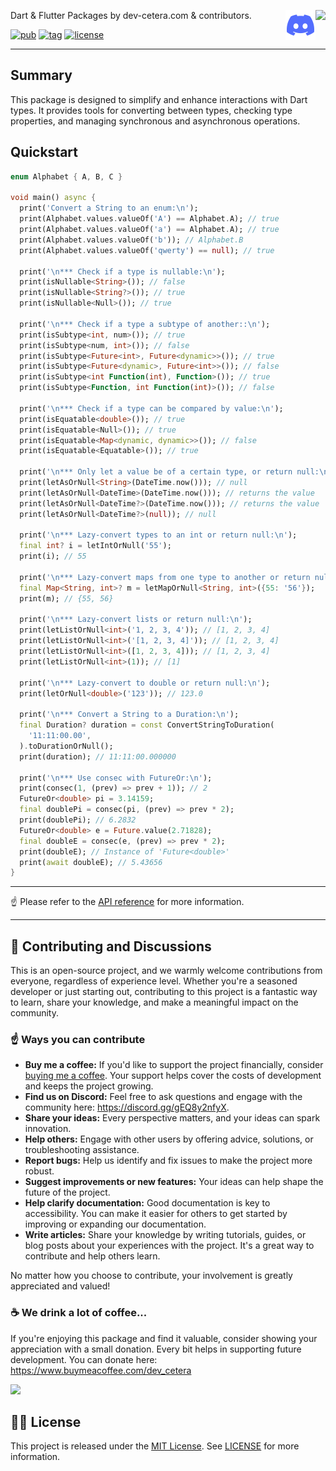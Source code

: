 <a href="https://www.buymeacoffee.com/dev_cetera" target="_blank"><img align="right" src="https://cdn.buymeacoffee.com/buttons/default-orange.png" height="48"></a>
<a href="https://discord.gg/gEQ8y2nfyX" target="_blank"><img align="right" src="https://raw.githubusercontent.com/dev-cetera/resources/refs/heads/main/assets/discord_icon/discord_icon.svg" height="48"></a>

Dart & Flutter Packages by dev-cetera.com & contributors.

[![pub](https://img.shields.io/pub/v/df_type.svg)](https://pub.dev/packages/df_type)
[![tag](https://img.shields.io/badge/tag-v0.12.4-purple)](https://github.com/dev-cetera/df_type/tree/v0.12.4)
[![license](https://img.shields.io/badge/license-MIT-blue.svg)](https://raw.githubusercontent.com/dev-cetera/df_type/main/LICENSE)

---

<!-- BEGIN _README_CONTENT -->

## Summary

This package is designed to simplify and enhance interactions with Dart types. It provides tools for converting between types, checking type properties, and managing synchronous and asynchronous operations.

## Quickstart

```dart
enum Alphabet { A, B, C }

void main() async {
  print('Convert a String to an enum:\n');
  print(Alphabet.values.valueOf('A') == Alphabet.A); // true
  print(Alphabet.values.valueOf('a') == Alphabet.A); // true
  print(Alphabet.values.valueOf('b')); // Alphabet.B
  print(Alphabet.values.valueOf('qwerty') == null); // true

  print('\n*** Check if a type is nullable:\n');
  print(isNullable<String>()); // false
  print(isNullable<String?>()); // true
  print(isNullable<Null>()); // true

  print('\n*** Check if a type a subtype of another::\n');
  print(isSubtype<int, num>()); // true
  print(isSubtype<num, int>()); // false
  print(isSubtype<Future<int>, Future<dynamic>>()); // true
  print(isSubtype<Future<dynamic>, Future<int>>()); // false
  print(isSubtype<int Function(int), Function>()); // true
  print(isSubtype<Function, int Function(int)>()); // false

  print('\n*** Check if a type can be compared by value:\n');
  print(isEquatable<double>()); // true
  print(isEquatable<Null>()); // true
  print(isEquatable<Map<dynamic, dynamic>>()); // false
  print(isEquatable<Equatable>()); // true

  print('\n*** Only let a value be of a certain type, or return null:\n');
  print(letAsOrNull<String>(DateTime.now())); // null
  print(letAsOrNull<DateTime>(DateTime.now())); // returns the value
  print(letAsOrNull<DateTime?>(DateTime.now())); // returns the value
  print(letAsOrNull<DateTime?>(null)); // null

  print('\n*** Lazy-convert types to an int or return null:\n');
  final int? i = letIntOrNull('55');
  print(i); // 55

  print('\n*** Lazy-convert maps from one type to another or return null:\n');
  final Map<String, int>? m = letMapOrNull<String, int>({55: '56'});
  print(m); // {55, 56}

  print('\n*** Lazy-convert lists or return null:\n');
  print(letListOrNull<int>('1, 2, 3, 4')); // [1, 2, 3, 4]
  print(letListOrNull<int>('[1, 2, 3, 4]')); // [1, 2, 3, 4]
  print(letListOrNull<int>([1, 2, 3, 4])); // [1, 2, 3, 4]
  print(letListOrNull<int>(1)); // [1]

  print('\n*** Lazy-convert to double or return null:\n');
  print(letOrNull<double>('123')); // 123.0

  print('\n*** Convert a String to a Duration:\n');
  final Duration? duration = const ConvertStringToDuration(
    '11:11:00.00',
  ).toDurationOrNull();
  print(duration); // 11:11:00.000000

  print('\n*** Use consec with FutureOr:\n');
  print(consec(1, (prev) => prev + 1)); // 2
  FutureOr<double> pi = 3.14159;
  final doublePi = consec(pi, (prev) => prev * 2);
  print(doublePi); // 6.2832
  FutureOr<double> e = Future.value(2.71828);
  final doubleE = consec(e, (prev) => prev * 2);
  print(doubleE); // Instance of 'Future<double>'
  print(await doubleE); // 5.43656
}
```

<!-- END _README_CONTENT -->

---

☝️ Please refer to the [API reference](https://pub.dev/documentation/df_type/) for more information.

---

## 💬 Contributing and Discussions

This is an open-source project, and we warmly welcome contributions from everyone, regardless of experience level. Whether you're a seasoned developer or just starting out, contributing to this project is a fantastic way to learn, share your knowledge, and make a meaningful impact on the community.

### ☝️ Ways you can contribute

- **Buy me a coffee:** If you'd like to support the project financially, consider [buying me a coffee](https://www.buymeacoffee.com/dev_cetera). Your support helps cover the costs of development and keeps the project growing.
- **Find us on Discord:** Feel free to ask questions and engage with the community here: https://discord.gg/gEQ8y2nfyX.
- **Share your ideas:** Every perspective matters, and your ideas can spark innovation.
- **Help others:** Engage with other users by offering advice, solutions, or troubleshooting assistance.
- **Report bugs:** Help us identify and fix issues to make the project more robust.
- **Suggest improvements or new features:** Your ideas can help shape the future of the project.
- **Help clarify documentation:** Good documentation is key to accessibility. You can make it easier for others to get started by improving or expanding our documentation.
- **Write articles:** Share your knowledge by writing tutorials, guides, or blog posts about your experiences with the project. It's a great way to contribute and help others learn.

No matter how you choose to contribute, your involvement is greatly appreciated and valued!

### ☕ We drink a lot of coffee...

If you're enjoying this package and find it valuable, consider showing your appreciation with a small donation. Every bit helps in supporting future development. You can donate here: https://www.buymeacoffee.com/dev_cetera

<a href="https://www.buymeacoffee.com/dev_cetera" target="_blank"><img src="https://cdn.buymeacoffee.com/buttons/default-orange.png" height="40"></a>

## 🧑‍⚖️ License

This project is released under the [MIT License](https://raw.githubusercontent.com/dev-cetera/df_type/main/LICENSE). See [LICENSE](https://raw.githubusercontent.com/dev-cetera/df_type/main/LICENSE) for more information.
